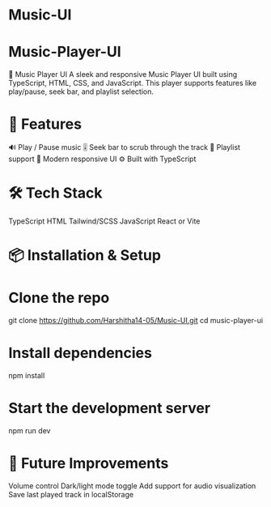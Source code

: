 # Music-UI
# Music-Player-UI
🎵 Music Player UI
A sleek and responsive Music Player UI built using TypeScript, HTML, CSS, and JavaScript. This player supports features like play/pause, seek bar, and playlist selection.

# 🚀 Features
🔊 Play / Pause music
🎚️ Seek bar to scrub through the track
📃 Playlist support
🎨 Modern responsive UI
⚙️ Built with TypeScript

# 🛠️ Tech Stack
TypeScript
HTML
Tailwind/SCSS 
JavaScript 
React or Vite 

# 📦 Installation & Setup
# Clone the repo
git clone https://github.com/Harshitha14-05/Music-UI.git
cd music-player-ui

# Install dependencies
npm install

# Start the development server
npm run dev

# 🧪 Future Improvements
Volume control
Dark/light mode toggle
Add support for audio visualization
Save last played track in localStorage


